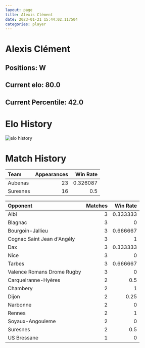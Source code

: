 ```yaml
---  
layout: page  
title: Alexis Clément  
date: 2023-01-21 15:44:02.117504  
categories: player  
---
```

# Alexis Clément

## Positions: W

## Current elo: 80.0

## Current Percentile: 42.0

# Elo History


![elo history](history_AlexisClément.png)
# Match History


| Team     |   Appearances |   Win Rate |
|:---------|--------------:|-----------:|
| Aubenas  |            23 |   0.326087 |
| Suresnes |            16 |   0.5      |

| Opponent                   |   Matches |   Win Rate |
|:---------------------------|----------:|-----------:|
| Albi                       |         3 |   0.333333 |
| Blagnac                    |         3 |   0        |
| Bourgoin-Jallieu           |         3 |   0.666667 |
| Cognac Saint Jean d'Angély |         3 |   1        |
| Dax                        |         3 |   0.333333 |
| Nice                       |         3 |   0        |
| Tarbes                     |         3 |   0.666667 |
| Valence Romans Drome Rugby |         3 |   0        |
| Carqueiranne-Hyères        |         2 |   0.5      |
| Chambery                   |         2 |   1        |
| Dijon                      |         2 |   0.25     |
| Narbonne                   |         2 |   0        |
| Rennes                     |         2 |   1        |
| Soyaux-Angouleme           |         2 |   0        |
| Suresnes                   |         2 |   0.5      |
| US Bressane                |         1 |   0        |